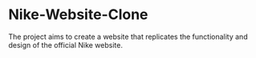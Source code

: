 # Nike-Website-Clone

The project aims to create a website that replicates the functionality and design of the official Nike website. 
